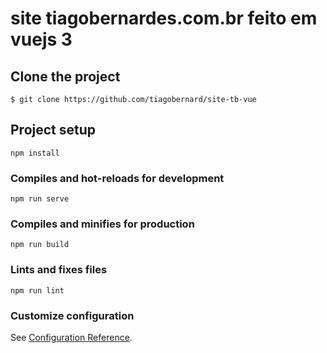 # site tiagobernardes.com.br feito em vuejs 3

## Clone the project
```
$ git clone https://github.com/tiagobernard/site-tb-vue
```

## Project setup
```
npm install
```

### Compiles and hot-reloads for development
```
npm run serve
```

### Compiles and minifies for production
```
npm run build
```

### Lints and fixes files
```
npm run lint
```

### Customize configuration
See [Configuration Reference](https://cli.vuejs.org/config/).
